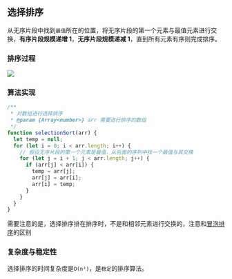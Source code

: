 ## 选择排序

从无序片段中找到`最值`所在的位置，将无序片段的第一个元素与最值元素进行交换，**有序片段规模递增 1**，**无序片段规模递减 1**，直到所有元素有序则完成排序。

### 排序过程

<img src="https://p3-juejin.byteimg.com/tos-cn-i-k3u1fbpfcp/0200bf4394844db6a57ba1bc395829f4~tplv-k3u1fbpfcp-zoom-in-crop-mark:3024:0:0:0.awebp" />

### 算法实现

```js
/**
 * 对数组进行选择排序
 * @param {Array<number>} arr 需要进行排序的数组
 */
function selectionSort(arr) {
  let temp = null;
  for (let i = 0; i < arr.length; i++) {
    // 假设无序片段的第一个元素是最值，从后面的序列中找一个最值与其交换
    for (let j = i + 1; j < arr.length; j++) {
      if (arr[j] < arr[i]) {
        temp = arr[j];
        arr[j] = arr[i];
        arr[i] = temp;
      }
    }
  }
}
```

需要注意的是，选择排序排在排序时，不是和相邻元素进行交换的，注意和[冒泡排序](/data-structure/sort/bubbleSort)的区别

### 复杂度与稳定性

选择排序的时间复杂度是`O(n²)`，是`稳定`的排序算法。
